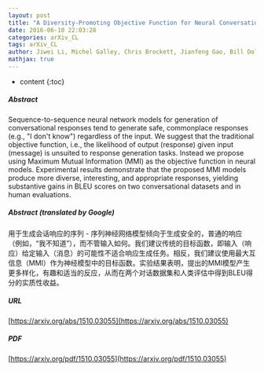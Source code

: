 ```yaml
---
layout: post
title: "A Diversity-Promoting Objective Function for Neural Conversation Models"
date: 2016-06-10 22:03:28
categories: arXiv_CL
tags: arXiv_CL
author: Jiwei Li, Michel Galley, Chris Brockett, Jianfeng Gao, Bill Dolan
mathjax: true
---
```


* content
{:toc}

##### Abstract
Sequence-to-sequence neural network models for generation of conversational responses tend to generate safe, commonplace responses (e.g., "I don't know") regardless of the input. We suggest that the traditional objective function, i.e., the likelihood of output (response) given input (message) is unsuited to response generation tasks. Instead we propose using Maximum Mutual Information (MMI) as the objective function in neural models. Experimental results demonstrate that the proposed MMI models produce more diverse, interesting, and appropriate responses, yielding substantive gains in BLEU scores on two conversational datasets and in human evaluations.

##### Abstract (translated by Google)
用于生成会话响应的序列 - 序列神经网络模型倾向于生成安全的，普通的响应（例如，“我不知道”），而不管输入如何。我们建议传统的目标函数，即输入（响应）给定输入（消息）的可能性不适合响应生成任务。相反，我们建议使用最大互信息（MMI）作为神经模型中的目标函数。实验结果表明，提出的MMI模型产生更多样化，有趣和适当的反应，从而在两个对话数据集和人类评估中得到BLEU得分的实质性收益。

##### URL
[https://arxiv.org/abs/1510.03055](https://arxiv.org/abs/1510.03055)

##### PDF
[https://arxiv.org/pdf/1510.03055](https://arxiv.org/pdf/1510.03055)

